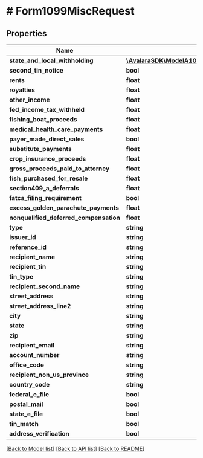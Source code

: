 # # Form1099MiscRequest

## Properties

Name | Type | Description | Notes
------------ | ------------- | ------------- | -------------
**state_and_local_withholding** | [**\AvalaraSDK\ModelA1099V2\StateAndLocalWithholdingRequest**](StateAndLocalWithholdingRequest.md) |  | [optional]
**second_tin_notice** | **bool** |  | [optional]
**rents** | **float** |  | [optional]
**royalties** | **float** |  | [optional]
**other_income** | **float** |  | [optional]
**fed_income_tax_withheld** | **float** |  | [optional]
**fishing_boat_proceeds** | **float** |  | [optional]
**medical_health_care_payments** | **float** |  | [optional]
**payer_made_direct_sales** | **bool** |  | [optional]
**substitute_payments** | **float** |  | [optional]
**crop_insurance_proceeds** | **float** |  | [optional]
**gross_proceeds_paid_to_attorney** | **float** |  | [optional]
**fish_purchased_for_resale** | **float** |  | [optional]
**section409_a_deferrals** | **float** |  | [optional]
**fatca_filing_requirement** | **bool** |  | [optional]
**excess_golden_parachute_payments** | **float** |  | [optional]
**nonqualified_deferred_compensation** | **float** |  | [optional]
**type** | **string** |  | [optional]
**issuer_id** | **string** |  | [optional]
**reference_id** | **string** |  | [optional]
**recipient_name** | **string** |  | [optional]
**recipient_tin** | **string** |  | [optional]
**tin_type** | **string** |  | [optional]
**recipient_second_name** | **string** |  | [optional]
**street_address** | **string** |  | [optional]
**street_address_line2** | **string** |  | [optional]
**city** | **string** |  | [optional]
**state** | **string** |  | [optional]
**zip** | **string** |  | [optional]
**recipient_email** | **string** |  | [optional]
**account_number** | **string** |  | [optional]
**office_code** | **string** |  | [optional]
**recipient_non_us_province** | **string** |  | [optional]
**country_code** | **string** |  | [optional]
**federal_e_file** | **bool** |  | [optional]
**postal_mail** | **bool** |  | [optional]
**state_e_file** | **bool** |  | [optional]
**tin_match** | **bool** |  | [optional]
**address_verification** | **bool** |  | [optional]

[[Back to Model list]](../../../README.md#models) [[Back to API list]](../../../README.md#endpoints) [[Back to README]](../../../README.md)
